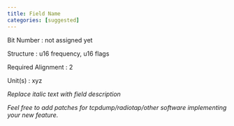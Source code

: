 ```yaml
---
title: Field Name
categories: [suggested]
---
```

Bit Number
: not assigned yet

Structure
: u16 frequency, u16 flags

Required Alignment
: 2

Unit(s)
: xyz

*Replace italic text with field description*

*Feel free to add patches for tcpdump/radiotap/other software
implementing your new feature.*
